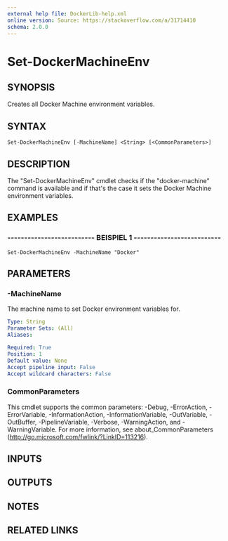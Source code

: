 ```yaml
---
external help file: DockerLib-help.xml
online version: Source: https://stackoverflow.com/a/31714410
schema: 2.0.0
---
```


# Set-DockerMachineEnv

## SYNOPSIS
Creates all Docker Machine environment variables.

## SYNTAX

```
Set-DockerMachineEnv [-MachineName] <String> [<CommonParameters>]
```

## DESCRIPTION
The "Set-DockerMachineEnv" cmdlet checks if the "docker-machine" command is available and if that's the case it sets the Docker Machine environment variables.

## EXAMPLES

### -------------------------- BEISPIEL 1 --------------------------
```
Set-DockerMachineEnv -MachineName "Docker"
```

## PARAMETERS

### -MachineName
The machine name to set Docker environment variables for.

```yaml
Type: String
Parameter Sets: (All)
Aliases: 

Required: True
Position: 1
Default value: None
Accept pipeline input: False
Accept wildcard characters: False
```

### CommonParameters
This cmdlet supports the common parameters: -Debug, -ErrorAction, -ErrorVariable, -InformationAction, -InformationVariable, -OutVariable, -OutBuffer, -PipelineVariable, -Verbose, -WarningAction, and -WarningVariable. For more information, see about_CommonParameters (http://go.microsoft.com/fwlink/?LinkID=113216).

## INPUTS

## OUTPUTS

## NOTES

## RELATED LINKS

